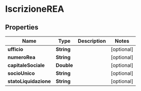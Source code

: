 

# IscrizioneREA


## Properties

| Name | Type | Description | Notes |
|------------ | ------------- | ------------- | -------------|
|**ufficio** | **String** |  |  [optional] |
|**numeroRea** | **String** |  |  [optional] |
|**capitaleSociale** | **Double** |  |  [optional] |
|**socioUnico** | **String** |  |  [optional] |
|**statoLiquidazione** | **String** |  |  [optional] |




